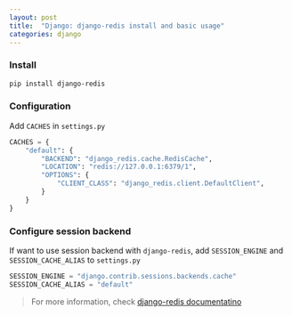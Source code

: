 ```yaml
---
layout: post
title:  "Django: django-redis install and basic usage"
categories: django
---
```



### Install

```bash
pip install django-redis
```

### Configuration

Add `CACHES` in `settings.py`

```python
CACHES = {
    "default": {
        "BACKEND": "django_redis.cache.RedisCache",
        "LOCATION": "redis://127.0.0.1:6379/1",
        "OPTIONS": {
            "CLIENT_CLASS": "django_redis.client.DefaultClient",
        }
    }
}
```

### Configure session backend

If want to use session backend with `django-redis`, add `SESSION_ENGINE` and `SESSION_CACHE_ALIAS` to `settings.py`

```python
SESSION_ENGINE = "django.contrib.sessions.backends.cache"
SESSION_CACHE_ALIAS = "default"
```


> For more information, check [django-redis documentatino](https://niwinz.github.io/django-redis/latest/)
